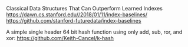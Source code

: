 Classical Data Structures That Can Outperform Learned Indexes
https://dawn.cs.stanford.edu//2018/01/11/index-baselines/
https://github.com/stanford-futuredata/index-baselines


A simple single header 64 bit hash function using only add, sub, ror, and xor: https://github.com/Keith-Cancel/k-hash
